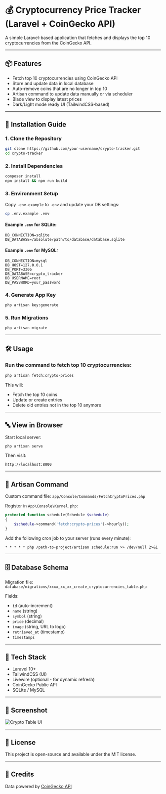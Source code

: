 # 💰 Cryptocurrency Price Tracker (Laravel + CoinGecko API)

A simple Laravel-based application that fetches and displays the top 10 cryptocurrencies from the CoinGecko API.

---

## 📦 Features

* Fetch top 10 cryptocurrencies using CoinGecko API
* Store and update data in local database
* Auto-remove coins that are no longer in top 10
* Artisan command to update data manually or via scheduler
* Blade view to display latest prices
* Dark/Light mode ready UI (TailwindCSS-based)

---

## 🚀 Installation Guide

### 1. Clone the Repository

```bash
git clone https://github.com/your-username/crypto-tracker.git
cd crypto-tracker
```

### 2. Install Dependencies

```bash
composer install
npm install && npm run build
```

### 3. Environment Setup

Copy `.env.example` to `.env` and update your DB settings:

```bash
cp .env.example .env
```

#### Example `.env` for SQLite:

```dotenv
DB_CONNECTION=sqlite
DB_DATABASE=/absolute/path/to/database/database.sqlite
```

#### Example `.env` for MySQL:

```dotenv
DB_CONNECTION=mysql
DB_HOST=127.0.0.1
DB_PORT=3306
DB_DATABASE=crypto_tracker
DB_USERNAME=root
DB_PASSWORD=your_password
```

### 4. Generate App Key

```bash
php artisan key:generate
```

### 5. Run Migrations

```bash
php artisan migrate
```

---

## 🛠️ Usage

### Run the command to fetch top 10 cryptocurrencies:

```bash
php artisan fetch:crypto-prices
```

This will:

* Fetch the top 10 coins
* Update or create entries
* Delete old entries not in the top 10 anymore

---

## 🔤 View in Browser

Start local server:

```bash
php artisan serve
```

Then visit:

```
http://localhost:8000
```

---

## 🧹 Artisan Command

Custom command file:
`app/Console/Commands/FetchCryptoPrices.php`

Register in `App\Console\Kernel.php`:

```php
protected function schedule(Schedule $schedule)
{
    $schedule->command('fetch:crypto-prices')->hourly();
}
```

Add the following cron job to your server (runs every minute):

```
* * * * * php /path-to-project/artisan schedule:run >> /dev/null 2>&1
```

---

## 🗄️ Database Schema

Migration file:
`database/migrations/xxxx_xx_xx_create_cryptocurrencies_table.php`

Fields:

* `id` (auto-increment)
* `name` (string)
* `symbol` (string)
* `price` (decimal)
* `image` (string, URL to logo)
* `retrieved_at` (timestamp)
* `timestamps`

---

## 📙 Tech Stack

* Laravel 10+
* TailwindCSS (UI)
* Livewire (optional - for dynamic refresh)
* CoinGecko Public API
* SQLite / MySQL

---

## 📸 Screenshot

![Crypto Table UI](public/images/screenshot.png) <!-- optional -->

---

## 📄 License

This project is open-source and available under the MIT license.

---

## 🙌 Credits

Data powered by [CoinGecko API](https://www.coingecko.com/en/api)

